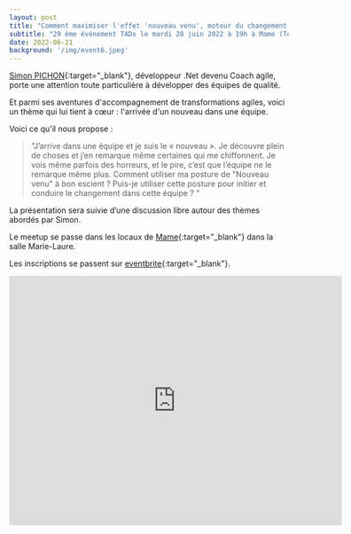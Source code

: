 ```yaml
---
layout: post
title: "Comment maximiser l'effet 'nouveau venu', moteur du changement dans une équipe ?"
subtitle: "29 ème événement TADx le mardi 28 juin 2022 à 19h à Mame (Tours, 37)"
date: 2022-06-21
background: '/img/event6.jpeg'
---
```


[Simon PICHON](https://www.linkedin.com/in/simon-pichon/){:target="_blank"}, développeur .Net devenu Coach agile, porte une attention toute particulière à développer des équipes de qualité.

Et parmi ses aventures d'accompagnement de transformations agiles, voici un thème qui lui tient à cœur : l'arrivée d'un nouveau dans une équipe.

Voici ce qu'il nous propose :

>"J’arrive dans une équipe et je suis le « nouveau ». Je découvre plein de choses et j’en remarque même certaines qui me chiffonnent. Je vois même parfois des horreurs, et le pire, c’est que l’équipe ne le remarque même plus.
>Comment utiliser ma posture de "Nouveau venu" à bon escient ? Puis-je utiliser cette posture pour initier et conduire le changement dans cette équipe ? "

La présentation sera suivie d’une discussion libre autour des thèmes abordés par Simon.

Le meetup se passe dans les locaux de [Mame](https://mame-tours.com/){:target="_blank"} dans la salle Marie-Laure.

Les inscriptions se passent sur [eventbrite](https://www.eventbrite.fr/e/billets-tadx-comment-maximiser-leffet-nouveau-venu-dans-une-equipe-365405496677){:target="_blank"}.

<iframe src="https://www.google.com/maps/embed?pb=!1m14!1m8!1m3!1d5401.937664338934!2d0.668619!3d47.393041!3m2!1i1024!2i768!4f13.1!3m3!1m2!1s0x0%3A0xf59dd58d55f79b77!2sMAME!5e0!3m2!1sfr!2sfr!4v1572774528763!5m2!1sfr!2sfr" width="600" height="450" frameborder="0" style="border:0;" allowfullscreen=""></iframe>
